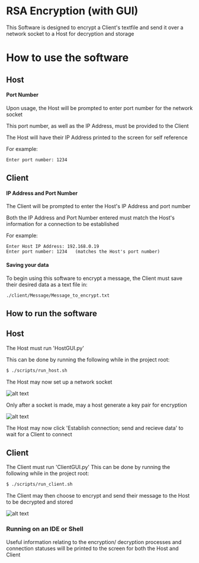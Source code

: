 # RSA Encryption (with GUI)
This Software is designed to encrypt a Client's textfile and send it over a network socket to a Host for decryption and storage

# How to use the software
## Host
#### Port Number
Upon usage, the Host will be prompted to enter port number for the network socket

This port number, as well as the IP Address, must be provided to the Client

The Host will have their IP Address printed to the screen for self reference

For example:
```
Enter port number: 1234
```
## Client
#### IP Address and Port Number
The Client will be prompted to enter the Host's IP Address and port number

Both the IP Address and Port Number entered must match the Host's information for a connection to be established

For example:
```
Enter Host IP Address: 192.168.0.19
Enter port number: 1234   (matches the Host's port number)
```
#### Saving your data
To begin using this software to encrypt a message, the Client must save their desired data as a text file in:
```
./client/Message/Message_to_encrypt.txt
```

## How to run the software
## Host
The Host must run 'HostGUI.py'

This can be done by running the following while in the project root:
``` bash
$ ./scripts/run_host.sh
```

The Host may now set up a network socket

![alt text][socket]

Only after a socket is made, may a host generate a key pair for encryption

![alt text][key_gen]

The Host may now click 'Establish connection; send and recieve data' to wait for a Client to connect

## Client
The Client must run 'ClientGUI.py'
This can be done by running the following while in the project root:
``` bash
$ ./scripts/run_client.sh
```
The Client may then choose to encrypt and send their message to the Host to be decrypted and stored

![alt text][client]


### Running on an IDE or Shell
Useful information relating to the encryption/ decryption processes and connection statuses will be printed to the screen for both the Host and Client


[socket]: https://github.com/DylanTinianov/Images/blob/master/RSA_Encryption/socket.png
[key_gen]: https://github.com/DylanTinianov/Images/blob/master/RSA_Encryption/key_gen.png
[client]: https://github.com/DylanTinianov/Images/blob/master/RSA_Encryption/client.png
